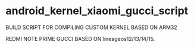 # android_kernel_xiaomi_gucci_script




BUILD SCRIPT FOR  COMPILING CUSTOM KERNEL BASED ON ARM32



REDMI NOTE PRIME GUCCI BASED ON lineageos12/13/14/15.



